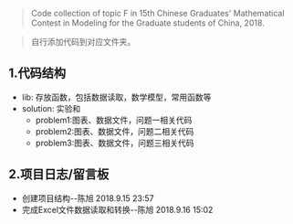 > Code collection of topic F in 15th Chinese Graduates' Mathematical Contest in Modeling for the Graduate students of China, 2018.

> 自行添加代码到对应文件夹。
## 1.代码结构
- lib: 存放函数，包括数据读取，数学模型，常用函数等
- solution: 实验和
    - problem1:图表、数据文件，问题一相关代码
    - problem2:图表、数据文件，问题二相关代码
    - problem3:图表、数据文件，问题三相关代码

## 2.项目日志/留言板
- 创建项目结构--陈旭 2018.9.15 23:57
- 完成Excel文件数据读取和转换--陈旭 2018.9.16 15:02